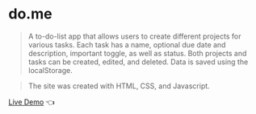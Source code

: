 # do.me
> A to-do-list app that allows users to create different projects for various tasks. Each task has a name, optional due date and description, important toggle, as well as status. Both projects and tasks can be created, edited, and deleted. Data is saved using the localStorage.

> The site was created with HTML, CSS, and Javascript. 

[Live Demo](https://tdanielles.github.io/to-do-list/) 👈
